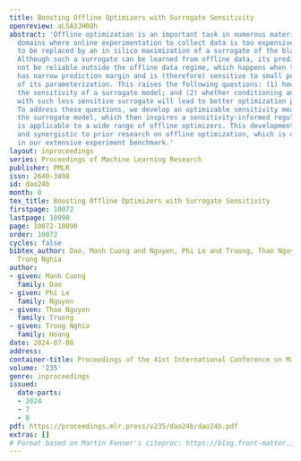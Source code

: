 ```yaml
---
title: Boosting Offline Optimizers with Surrogate Sensitivity
openreview: aLSA3JH08h
abstract: 'Offline optimization is an important task in numerous material engineering
  domains where online experimentation to collect data is too expensive and needs
  to be replaced by an in silico maximization of a surrogate of the black-box function.
  Although such a surrogate can be learned from offline data, its prediction might
  not be reliable outside the offline data regime, which happens when the surrogate
  has narrow prediction margin and is (therefore) sensitive to small perturbations
  of its parameterization. This raises the following questions: (1) how to regulate
  the sensitivity of a surrogate model; and (2) whether conditioning an offline optimizer
  with such less sensitive surrogate will lead to better optimization performance.
  To address these questions, we develop an optimizable sensitivity measurement for
  the surrogate model, which then inspires a sensitivity-informed regularizer that
  is applicable to a wide range of offline optimizers. This development is both orthogonal
  and synergistic to prior research on offline optimization, which is demonstrated
  in our extensive experiment benchmark.'
layout: inproceedings
series: Proceedings of Machine Learning Research
publisher: PMLR
issn: 2640-3498
id: dao24b
month: 0
tex_title: Boosting Offline Optimizers with Surrogate Sensitivity
firstpage: 10072
lastpage: 10090
page: 10072-10090
order: 10072
cycles: false
bibtex_author: Dao, Manh Cuong and Nguyen, Phi Le and Truong, Thao Nguyen and Hoang,
  Trong Nghia
author:
- given: Manh Cuong
  family: Dao
- given: Phi Le
  family: Nguyen
- given: Thao Nguyen
  family: Truong
- given: Trong Nghia
  family: Hoang
date: 2024-07-08
address:
container-title: Proceedings of the 41st International Conference on Machine Learning
volume: '235'
genre: inproceedings
issued:
  date-parts:
  - 2024
  - 7
  - 8
pdf: https://proceedings.mlr.press/v235/dao24b/dao24b.pdf
extras: []
# Format based on Martin Fenner's citeproc: https://blog.front-matter.io/posts/citeproc-yaml-for-bibliographies/
---
```

